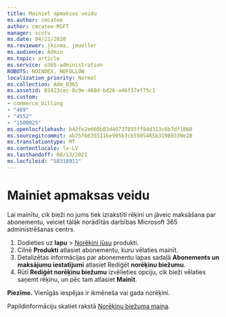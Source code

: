 ```yaml
---
title: Mainiet apmaksas veidu
ms.author: cmcatee
author: cmcatee-MSFT
manager: scotv
ms.date: 04/21/2020
ms.reviewer: jkinma, jmueller
ms.audience: Admin
ms.topic: article
ms.service: o365-administration
ROBOTS: NOINDEX, NOFOLLOW
localization_priority: Normal
ms.collection: Adm_O365
ms.assetid: 81423cec-8c9e-408d-bd26-a46f37ef75c1
ms.custom:
- commerce_billing
- "469"
- "4552"
- "1500025"
ms.openlocfilehash: b42fe2e660b83d40737855ff84d313c6b7df1860
ms.sourcegitcommit: ab75f66355116e995b3cb5505465b31989339e28
ms.translationtype: MT
ms.contentlocale: lv-LV
ms.lasthandoff: 08/13/2021
ms.locfileid: "58318911"
---
```

# <a name="change-how-often-you-pay"></a>Mainiet apmaksas veidu

Lai mainītu, cik bieži no jums tiek izrakstīti rēķini un jāveic maksāšana par abonementu, veiciet tālāk norādītās darbības Microsoft 365 administrēšanas centrs.

1. Dodieties uz **lapu**  >  [Norēķini jūsu](https://go.microsoft.com/fwlink/p/?linkid=842054) produkti.
2. Cilnē **Produkti** atlasiet abonementu, kuru vēlaties mainīt.
3. Detalizētas informācijas par abonementu lapas sadaļā **Abonements un maksājumu iestatījumi** atlasiet Rediģēt **norēķinu biežumu**.
4. Rūtī **Rediģēt norēķinu biežumu** izvēlieties opciju, cik bieži vēlaties saņemt rēķinu, un pēc tam atlasiet **Mainīt**.

**Piezīme.** Vienīgās iespējas ir ikmēneša vai gada norēķini.

Papildinformāciju skatiet rakstā [Norēķinu biežuma maiņa](https://docs.microsoft.com/microsoft-365/commerce/billing-and-payments/change-payment-frequency).